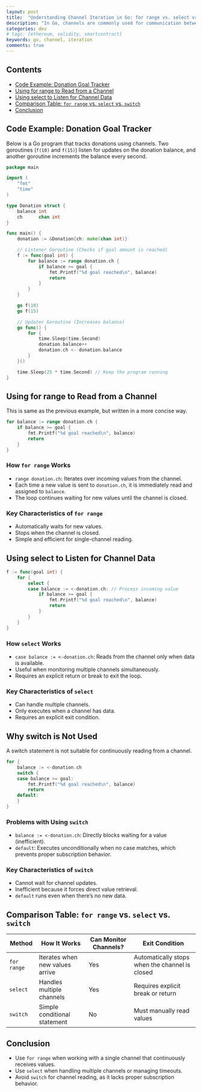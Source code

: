 ```yaml
---
layout: post
title:  "Understanding Channel Iteration in Go: for range vs. select vs. switch"
description: "In Go, channels are commonly used for communication between goroutines. This post explores different ways to read from channels and handle incoming values efficiently."
categories: dev
# tags: [ethereum, solidity, smartcontract]
keywords: go, channel, iteration
comments: true
---
```


## Contents

- [Code Example: Donation Goal Tracker](#code-example-donation-goal-tracker)
- [Using for range to Read from a Channel](#using-for-range-to-read-from-a-channel)
- [Using select to Listen for Channel Data](#using-select-to-listen-for-channel-data)
- [Comparison Table: `for range` vs. `select` vs. `switch`](#comparison-table-for-range-vs-select-vs-switch)
- [Conclusion](#conclusion)

## Code Example: Donation Goal Tracker

Below is a Go program that tracks donations using channels. Two goroutines (`f(10)` and `f(15)`) listen for updates on the donation balance, and another goroutine increments the balance every second.

```go
package main

import (
    "fmt"
    "time"
)

type Donation struct {
    balance int
    ch      chan int
}

func main() {
    donation := &Donation{ch: make(chan int)}

    // Listener Goroutine (Checks if goal amount is reached)
    f := func(goal int) {
        for balance := range donation.ch {
            if balance >= goal {
                fmt.Printf("%d goal reached\n", balance)
                return
            }
        }
    }

    go f(10)
    go f(15)

    // Updater Goroutine (Increases balance)
    go func() {
        for {
            time.Sleep(time.Second)
            donation.balance++
            donation.ch <- donation.balance
        }
    }()

    time.Sleep(25 * time.Second) // Keep the program running
}
```

## Using for range to Read from a Channel

This is same as the previous example, but written in a more concise way.

```go
for balance := range donation.ch {
    if balance >= goal {
        fmt.Printf("%d goal reached\n", balance)
        return
    }
}
```

### How `for range` Works

- `range donation.ch`: Iterates over incoming values from the channel.
- Each time a new value is sent to `donation.ch`, it is immediately read and assigned to `balance`.
- The loop continues waiting for new values until the channel is closed.

### Key Characteristics of `for range`

- Automatically waits for new values.
- Stops when the channel is closed.
- Simple and efficient for single-channel reading.

## Using select to Listen for Channel Data

```go
f := func(goal int) {
    for {
        select {
        case balance := <-donation.ch: // Process incoming value
            if balance >= goal {
                fmt.Printf("%d goal reached\n", balance)
                return
            }
        }
    }
}
```

### How `select` Works

- `case balance := <-donation.ch`: Reads from the channel only when data is available.
- Useful when monitoring multiple channels simultaneously.
- Requires an explicit return or break to exit the loop.

### Key Characteristics of `select`

- Can handle multiple channels.
- Only executes when a channel has data.
- Requires an explicit exit condition.

## Why switch is Not Used

A switch statement is not suitable for continuously reading from a channel.

```go
for {
    balance := <-donation.ch
    switch {
    case balance >= goal:
        fmt.Printf("%d goal reached\n", balance)
        return
    default:
    }
}
```

### Problems with Using `switch`

- `balance := <-donation.ch`: Directly blocks waiting for a value (inefficient).
- `default`: Executes unconditionally when no case matches, which prevents proper subscription behavior.

### Key Characteristics of `switch`

- Cannot wait for channel updates.
- Inefficient because it forces direct value retrieval.
- `default` runs even when there’s no new data.

## Comparison Table: `for range` vs. `select` vs. `switch`

| **Method** | **How It Works** | **Can Monitor Channels?** | **Exit Condition** |
| --- | --- | --- | --- |
| `for range` | Iterates when new values arrive | Yes | Automatically stops when the channel is closed |
| `select` | Handles multiple channels | Yes | Requires explicit break or return |
| `switch` | Simple conditional statement | No | Must manually read values |

## Conclusion

- Use `for range` when working with a single channel that continuously receives values.
- Use `select` when handling multiple channels or managing timeouts.
- Avoid `switch` for channel reading, as it lacks proper subscription behavior.
